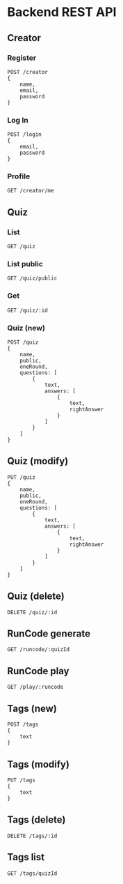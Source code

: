 # Backend REST API
## Creator
### Register
    POST /creator
    {
        name,
        email,
        password
    }
### Log In
    POST /login
    {
        email,
        password
    }
### Profile
    GET /creator/me

## Quiz
### List
    GET /quiz
### List public
    GET /quiz/public
### Get
    GET /quiz/:id
### Quiz (new)
    POST /quiz
    {
        name,
        public,
        oneRound,
        questions: [
            {
                text,
                answers: [
                    {
                        text,
                        rightAnswer
                    }
                ]
            }
        ]
    }
## Quiz (modify)
    PUT /quiz
    {
        name,
        public,
        oneRound,
        questions: [
            {
                text,
                answers: [
                    {
                        text,
                        rightAnswer
                    }
                ]
            }
        ]
    }
## Quiz (delete)
    DELETE /quiz/:id
## RunCode generate
    GET /runcode/:quizId
## RunCode play
    GET /play/:runcode
## Tags (new)
    POST /tags
    {
        text
    }
## Tags (modify)
    PUT /tags
    {
        text
    }
## Tags (delete)
    DELETE /tags/:id
## Tags list
    GET /tags/quizId
